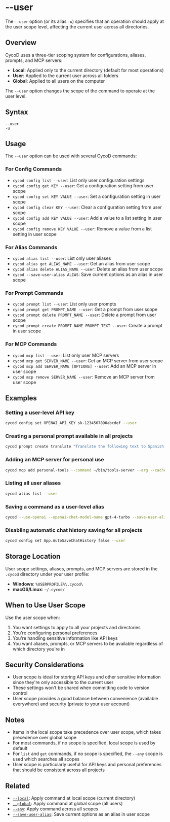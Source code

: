 # --user

The `--user` option (or its alias `-u`) specifies that an operation should apply at the user scope level, affecting the current user across all directories.

## Overview

CycoD uses a three-tier scoping system for configurations, aliases, prompts, and MCP servers:

- **Local**: Applied only to the current directory (default for most operations)
- **User**: Applied to the current user across all folders
- **Global**: Applied to all users on the computer

The `--user` option changes the scope of the command to operate at the user level.

## Syntax

```
--user
-u
```

## Usage

The `--user` option can be used with several CycoD commands:

### For Config Commands

- `cycod config list --user`: List only user configuration settings
- `cycod config get KEY --user`: Get a configuration setting from user scope
- `cycod config set KEY VALUE --user`: Set a configuration setting in user scope
- `cycod config clear KEY --user`: Clear a configuration setting from user scope
- `cycod config add KEY VALUE --user`: Add a value to a list setting in user scope
- `cycod config remove KEY VALUE --user`: Remove a value from a list setting in user scope

### For Alias Commands

- `cycod alias list --user`: List only user aliases
- `cycod alias get ALIAS_NAME --user`: Get an alias from user scope
- `cycod alias delete ALIAS_NAME --user`: Delete an alias from user scope
- `cycod --save-user-alias ALIAS`: Save current options as an alias in user scope

### For Prompt Commands

- `cycod prompt list --user`: List only user prompts
- `cycod prompt get PROMPT_NAME --user`: Get a prompt from user scope
- `cycod prompt delete PROMPT_NAME --user`: Delete a prompt from user scope
- `cycod prompt create PROMPT_NAME PROMPT_TEXT --user`: Create a prompt in user scope

### For MCP Commands

- `cycod mcp list --user`: List only user MCP servers
- `cycod mcp get SERVER_NAME --user`: Get an MCP server from user scope
- `cycod mcp add SERVER_NAME [OPTIONS] --user`: Add an MCP server in user scope
- `cycod mcp remove SERVER_NAME --user`: Remove an MCP server from user scope

## Examples

### Setting a user-level API key

```bash
cycod config set OPENAI_API_KEY sk-1234567890abcdef --user
```

### Creating a personal prompt available in all projects

```bash
cycod prompt create translate "Translate the following text to Spanish:" --user
```

### Adding an MCP server for personal use

```bash
cycod mcp add personal-tools --command ~/bin/tools-server --arg --cache-dir --arg ~/.cache/tools --user
```

### Listing all user aliases

```bash
cycod alias list --user
```

### Saving a command as a user-level alias

```bash
cycod --use-openai --openai-chat-model-name gpt-4-turbo --save-user-alias my-assistant
```

### Disabling automatic chat history saving for all projects

```bash
cycod config set App.AutoSaveChatHistory false --user
```

## Storage Location

User scope settings, aliases, prompts, and MCP servers are stored in the `.cycod` directory under your user profile:

- **Windows**: `%USERPROFILE%\.cycod\`
- **macOS/Linux**: `~/.cycod/`

## When to Use User Scope

Use the user scope when:

1. You want settings to apply to all your projects and directories
2. You're configuring personal preferences
3. You're handling sensitive information like API keys
4. You want aliases, prompts, or MCP servers to be available regardless of which directory you're in

## Security Considerations

- User scope is ideal for storing API keys and other sensitive information since they're only accessible to the current user
- These settings won't be shared when committing code to version control
- User scope provides a good balance between convenience (available everywhere) and security (private to your user account)

## Notes

- Items in the local scope take precedence over user scope, which takes precedence over global scope
- For most commands, if no scope is specified, local scope is used by default
- For `list` and `get` commands, if no scope is specified, the `--any` scope is used which searches all scopes
- User scope is particularly useful for API keys and personal preferences that should be consistent across all projects

## Related

- [`--local`](/reference/cli/options/local.md): Apply command at local scope (current directory)
- [`--global`](/reference/cli/options/global.md): Apply command at global scope (all users)
- [`--any`](/reference/cli/options/any.md): Apply command across all scopes
- [`--save-user-alias`](/reference/cli/options/save-user-alias.md): Save current options as an alias in user scope